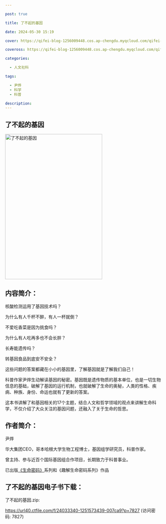 ```yaml
---

post: true

title: 了不起的基因

date: 2024-05-30 15:19

cover: https://qifei-blog-1256009448.cos.ap-chengdu.myqcloud.com/qifei-blog/s34456534.jpg

coveross: https://qifei-blog-1256009448.cos.ap-chengdu.myqcloud.com/qifei-blog/s34456534.jpg

categories:

  - 人文社科

tags:

  - 尹烨
  - 科学
  - 科普

description:
---
```


## 了不起的基因

<img alt="了不起的基因" class="aligncenter loading" data-was-processed="true" decoding="async" fetchpriority="high" height="471" src="https://qifei-blog-1256009448.cos.ap-chengdu.myqcloud.com/qifei-blog/s34456534.jpg" style="cursor: zoom-in;" width="314"/>

## 内容简介：

核酸检测运用了基因技术吗？

为什么有人千杯不醉，有人一杯就倒？

不爱吃香菜是因为挑食吗？

为什么有人吃再多也不会长胖？

长寿能遗传吗？

转基因食品到底安不安全？

这些问题的答案都藏在小小的基因里，了解基因就是了解我们自己！

科普作家尹烨生动解读基因的秘密。基因既是遗传物质的基本单位，也是一切生物信息的基础，破解了基因的运行机制，也就破解了生命的奥秘，人类的性格、疾病、种族、身份、命运也就有了更新的答案。

这本书讲解了和基因相关的17个主题，结合人文和哲学领域的观点来讲解生命科学，不仅介绍了大众关注的基因问题，还融入了关于生命的哲思。

## 作者简介：

尹烨

华大集团CEO，哥本哈根大学生物工程博士，基因组学研究员，科普作家。

曾主持、参与近百个国际基因组合作项目，长期致力于科普事业。

已出版<a href="https://www.huibooks.com/3648.html">《生命密码》</a>系列和《趣解生命密码系列》作品

## 了不起的基因电子书下载：

了不起的基因.zip: 

https://url40.ctfile.com/f/24033340-1251573439-007ca9?p=7827 (访问密码: 7827)
